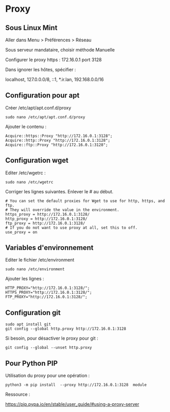 # Proxy

## Sous Linux Mint
Aller dans Menu > Préférences > Réseau

Sous serveur mandataire, choisir méthode Manuelle

Configurer le proxy https : 172.16.0.1 port 3128

Dans ignorer les hôtes, spécifier :

localhost, 127.0.0.0/8, ::1, *.ir.lan, 192.168.0.0/16

## Configuration pour apt
Créer /etc/apt/apt.conf.d/proxy
```
sudo nano /etc/apt/apt.conf.d/proxy
```
Ajouter le contenu :
```
Acquire::https::Proxy "http://172.16.0.1:3128";
Acquire::http::Proxy "http://172.16.0.1:3128";
Acquire::ftp::Proxy "http://172.16.0.1:3128";
```

## Configuration wget

Editer /etc/wgetrc :
```
sudo nano /etc/wgetrc
```
Corriger les lignes suivantes. Enlever le # au début.
```
# You can set the default proxies for Wget to use for http, https, and ftp.
# They will override the value in the environment.
https_proxy = http://172.16.0.1:3128/
http_proxy = http://172.16.0.1:3128/
ftp_proxy = http://172.16.0.1:3128/
# If you do not want to use proxy at all, set this to off.
use_proxy = on
```
## Variables d'environnement

Editer le fichier /etc/environment
```
sudo nano /etc/environment
```
Ajouter les lignes :
```
HTTP_PROXY="http://172.16.0.1:3128/";
HTTPS_PROXY="http://172.16.0.1:3128/";
FTP_PROXY="http://172.16.0.1:3128/";
```
## Configuration git

```
sudo apt install git
git config --global http.proxy http://172.16.0.1:3128
```

Si besoin, pour désactiver le proxy pour git :

```
git config --global --unset http.proxy
```

## Pour Python PIP

Utilisation du proxy pour une opération :

```
python3 -m pip install  --proxy http://172.16.0.1:3128  module
```

Ressource :

https://pip.pypa.io/en/stable/user_guide/#using-a-proxy-server
